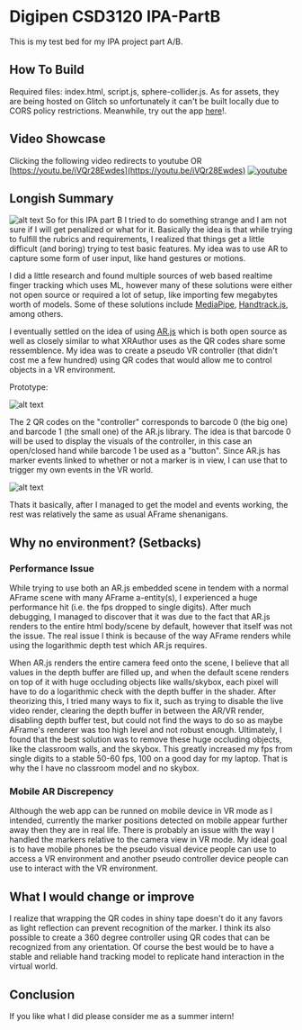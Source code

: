 # Digipen CSD3120 IPA-PartB

This is my test bed for my IPA project part A/B.

## How To Build
Required files: index.html, script.js, sphere-collider.js. As for assets, they are being hosted on Glitch so unfortunately it can't be built locally due to CORS policy restrictions.
Meanwhile, try out the app [here](https://csd3120-chemical-reactions.glitch.me/)!. 

## Video Showcase
Clicking the following video redirects to youtube OR [https://youtu.be/iVQr28Ewdes](https://youtu.be/iVQr28Ewdes)
[![youtube](https://cdn.glitch.global/3e303cbd-aded-4458-9dbd-58742f67fa57/Screenshot%202023-03-20%20024037.jpg?v=1679251560805)](https://youtu.be/iVQr28Ewdes)

## Longish Summary

![alt text](https://cdn.glitch.global/3e303cbd-aded-4458-9dbd-58742f67fa57/Screenshot%202023-03-18%20115828.jpg?v=1679246415736)
So for this IPA part B I tried to do something strange and I am not sure if I will get penalized or what for it. Basically the idea is that while trying
to fulfill the rubrics and requirements, I realized that things get a little difficult (and boring) trying to test basic features. My idea was to
use AR to capture some form of user input, like hand gestures or motions.

I did a little research and found multiple sources of web based realtime finger tracking which uses ML, however many of these solutions were either not open source
or required a lot of setup, like importing few megabytes worth of models. Some of these solutions include [MediaPipe](https://google.github.io/mediapipe/), [Handtrack.js](https://victordibia.com/handtrack.js/#/), among others.

I eventually settled on the idea of using [AR.js](https://ar-js-org.github.io/AR.js-Docs/) which is both open source as well as closely similar to what XRAuthor uses as the QR codes share some ressemblence.
My idea was to create a pseudo VR controller (that didn't cost me a few hundred) using QR codes that would allow me to control objects in a VR environment.

Prototype:

![alt text](https://cdn.glitch.global/3e303cbd-aded-4458-9dbd-58742f67fa57/pseudo_controller.jpeg?v=1679247258413)

The 2 QR codes on the "controller" corresponds to barcode 0 (the big one) and barcode 1 (the small one) of the AR.js library. The idea is that barcode 0
will be used to display the visuals of the controller, in this case an open/closed hand while barcode 1 be used as a "button". Since AR.js has marker events
linked to whether or not a marker is in view, I can use that to trigger my own events in the VR world.

![alt text](https://cdn.glitch.global/3e303cbd-aded-4458-9dbd-58742f67fa57/Screenshot%202023-03-20%20013811.jpg?v=1679247533465)

Thats it basically, after I managed to get the model and events working, the rest was relatively the same as usual AFrame shenanigans.

## Why no environment? (Setbacks)

### Performance Issue
While trying to use both an AR.js embedded scene in tendem with a normal AFrame scene with many AFrame a-entity(s), I experienced a huge performance hit (i.e. the fps dropped to single digits).
After much debugging, I managed to discover that it was due to the fact that AR.js renders to the entire html body/scene by default, however that itself was not the issue.
The real issue I think is because of the way AFrame renders while using the logarithmic depth test which AR.js requires.

When AR.js renders the entire camera feed onto the scene, I believe that all values in the depth buffer are filled up, and when the default scene renders on top of it
with huge occluding objects like walls/skybox, each pixel will have to do a logarithmic check with the depth buffer in the shader. After theorizing this, I tried many ways
to fix it, such as trying to disable the live video render, clearing the depth buffer in between the AR/VR render, disabling depth buffer test, but could not find
the ways to do so as maybe AFrame's renderer was too high level and not robust enough. Ultimately, I found that the best solution was to remove these huge occluding objects,
like the classroom walls, and the skybox. This greatly increased my fps from single digits to a stable 50-60 fps, 100 on a good day for my laptop. That is why the I have no classroom model and no skybox.

### Mobile AR Discrepency
Although the web app can be runned on mobile device in VR mode as I intended, currently the marker positions detected on mobile appear further away then they are in real life.
There is probably an issue with the way I handled the markers relative to the camera view in VR mode. My ideal goal is to have mobile phones be the pseudo visual device people can use to access a VR environment
and another pseudo controller device people can use to interact with the VR environment.

## What I would change or improve

I realize that wrapping the QR codes in shiny tape doesn't do it any favors as light reflection can prevent recognition of the marker. I think its also possible to create a 360 degree controller using QR codes that can be recognized from any orientation. Of course the best would be to have a stable and reliable 
hand tracking model to replicate hand interaction in the virtual world.

## Conclusion
If you like what I did please consider me as a summer intern!